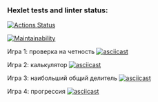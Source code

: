 ### Hexlet tests and linter status:
[![Actions Status](https://github.com/Catsoup228/python-project-49/actions/workflows/hexlet-check.yml/badge.svg)](https://github.com/Catsoup228/python-project-49/actions)

[![Maintainability](https://api.codeclimate.com/v1/badges/9c4d11941600062b103f/maintainability)](https://codeclimate.com/github/Catsoup228/python-project-49/maintainability)


Игра 1: проверка на четность
[![asciicast](https://asciinema.org/a/LLyl4h9jQ3waYd9kYuJ0v4cuG.svg)](https://asciinema.org/a/LLyl4h9jQ3waYd9kYuJ0v4cuG) 

Игра 2: калькулятор 
[![asciicast](https://asciinema.org/a/sk9rAhVszUwjyjc383p7J8dqp.svg)](https://asciinema.org/a/sk9rAhVszUwjyjc383p7J8dqp)

Игра 3: наибольший общий делитель 
[![asciicast](https://asciinema.org/a/S4odnO5Ek0H0PvEABIwM9Djf3.svg)](https://asciinema.org/a/S4odnO5Ek0H0PvEABIwM9Djf3)

Игра 4: прогрессия 
[![asciicast](https://asciinema.org/a/UWMcqRZ3xJfd7GwUktrfxkayE.svg)](https://asciinema.org/a/UWMcqRZ3xJfd7GwUktrfxkayE)